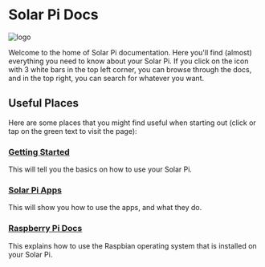 # Solar Pi Docs

![logo](/img/Solar-Pi-logo.png)

Welcome to the home of Solar Pi documentation. Here you'll find (almost) everything you need to know about your Solar Pi. If you click on the icon with 3 white bars in the top left corner, you can browse through the docs, and in the top right, you can search for whatever you want.

## Useful Places

Here are some places that you might find useful when starting out (click or tap on the green text to visit the page):
### [Getting Started](getting-started.md)
This will tell you the basics on how to use your Solar Pi.

### [Solar Pi Apps](solar-pi-apps.md)
This will show you how to use the apps, and what they do.

### [Raspberry Pi Docs](http://localhost:83)
This explains how to use the Raspbian operating system that is installed on your Solar Pi.